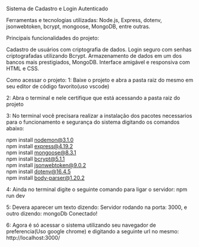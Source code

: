 Sistema de Cadastro e Login Autenticado

Ferramentas e tecnologias utilizadas:
Node.js, Express, dotenv, jsonwebtoken, bcrypt, mongoose, MongoDB, entre outras.

Principais funcionalidades do projeto:

Cadastro de usuários com criptografia de dados.
Login seguro com senhas criptografadas utilizando Bcrypt.
Armazenamento de dados em um dos bancos mais prestigiados, MongoDB.
Interface amigável e responsiva com HTML e CSS.

Como acessar o projeto:
1: Baixe o projeto e abra a pasta raiz do mesmo em seu editor de código favorito(uso vscode)

2: Abra o terminal e nele certifique que está acessando a pasta raiz do projeto

3: No terminal você precisara realizar a instalação dos pacotes necessarios para o funcionamento e segurança do sistema digitando os comandos abaixo:

npm install nodemon@3.1.0        
npm install express@4.19.2        
npm install mongoose@8.3.1         
npm install bcrypt@5.1.1         
npm install jsonwebtoken@9.0.2          
npm install dotenv@16.4.5          
npm install body-parser@1.20.2        

4: Ainda no terminal digite o seguinte comando para ligar o servidor: npm run dev

5: Devera aparecer um texto dizendo: Servidor rodando na porta: 3000, e outro dizendo: mongoDb Conectado!

6: Agora é só acessar o sistema utilizando seu navegador de preferencia(Uso google chrome) e digitando a seguinte url no mesmo: http://localhost:3000/
